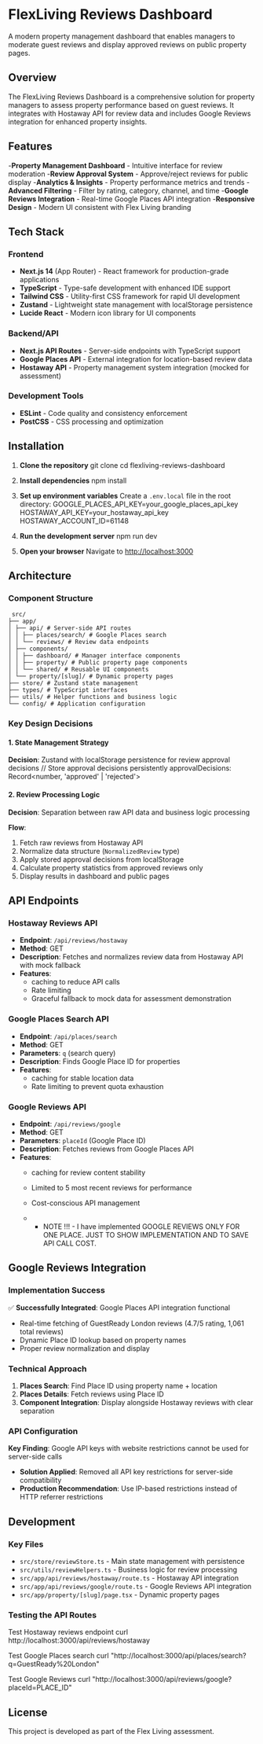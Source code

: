 # FlexLiving Reviews Dashboard

A modern property management dashboard that enables managers to moderate guest reviews and display approved reviews on public property pages.

## Overview

The FlexLiving Reviews Dashboard is a comprehensive solution for property managers to assess property performance based on guest reviews. It integrates with Hostaway API for review data and includes Google Reviews integration for enhanced property insights.

## Features

-**Property Management Dashboard** - Intuitive interface for review moderation
-**Review Approval System** - Approve/reject reviews for public display
-**Analytics & Insights** - Property performance metrics and trends
-**Advanced Filtering** - Filter by rating, category, channel, and time
-**Google Reviews Integration** - Real-time Google Places API integration
-**Responsive Design** - Modern UI consistent with Flex Living branding

## Tech Stack

### Frontend
- **Next.js 14** (App Router) - React framework for production-grade applications
- **TypeScript** - Type-safe development with enhanced IDE support
- **Tailwind CSS** - Utility-first CSS framework for rapid UI development
- **Zustand** - Lightweight state management with localStorage persistence
- **Lucide React** - Modern icon library for UI components

### Backend/API
- **Next.js API Routes** - Server-side endpoints with TypeScript support
- **Google Places API** - External integration for location-based review data
- **Hostaway API** - Property management system integration (mocked for assessment)

### Development Tools
- **ESLint** - Code quality and consistency enforcement
- **PostCSS** - CSS processing and optimization

## Installation

1. **Clone the repository**
git clone <repository-url>
cd flexliving-reviews-dashboard


2. **Install dependencies**
npm install


3. **Set up environment variables**
Create a `.env.local` file in the root directory:
GOOGLE_PLACES_API_KEY=your_google_places_api_key
HOSTAWAY_API_KEY=your_hostaway_api_key
HOSTAWAY_ACCOUNT_ID=61148


4. **Run the development server**
npm run dev


5. **Open your browser**
Navigate to [http://localhost:3000](http://localhost:3000)

## Architecture

### Component Structure
```
 src/
├── app/
│ ├── api/ # Server-side API routes
│ │ ├── places/search/ # Google Places search
│ │ └── reviews/ # Review data endpoints
│ ├── components/
│ │ ├── dashboard/ # Manager interface components
│ │ ├── property/ # Public property page components
│ │ └── shared/ # Reusable UI components
│ └── property/[slug]/ # Dynamic property pages
├── store/ # Zustand state management
├── types/ # TypeScript interfaces
├── utils/ # Helper functions and business logic
└── config/ # Application configuration
```

### Key Design Decisions

#### 1. State Management Strategy
**Decision**: Zustand with localStorage persistence for review approval decisions
// Store approval decisions persistently
approvalDecisions: Record<number, 'approved' | 'rejected'>

#### 2. Review Processing Logic
**Decision**: Separation between raw API data and business logic processing

**Flow**:
1. Fetch raw reviews from Hostaway API
2. Normalize data structure (`NormalizedReview` type)
3. Apply stored approval decisions from localStorage
4. Calculate property statistics from approved reviews only
5. Display results in dashboard and public pages

## API Endpoints

### Hostaway Reviews API
- **Endpoint**: `/api/reviews/hostaway`
- **Method**: GET
- **Description**: Fetches and normalizes review data from Hostaway API with mock fallback
- **Features**:
  - caching to reduce API calls
  - Rate limiting 
  - Graceful fallback to mock data for assessment demonstration

### Google Places Search API
- **Endpoint**: `/api/places/search`
- **Method**: GET
- **Parameters**: `q` (search query)
- **Description**: Finds Google Place ID for properties
- **Features**:
  - caching for stable location data
  - Rate limiting to prevent quota exhaustion

### Google Reviews API
- **Endpoint**: `/api/reviews/google`
- **Method**: GET
- **Parameters**: `placeId` (Google Place ID)
- **Description**: Fetches reviews from Google Places API
- **Features**:
  - caching for review content stability
  - Limited to 5 most recent reviews for performance
  - Cost-conscious API management

  -  - NOTE !!! - I have implemented GOOGLE REVIEWS ONLY FOR ONE PLACE. JUST TO SHOW IMPLEMENTATION AND TO SAVE API CALL COST.

## Google Reviews Integration

### Implementation Success
✅ **Successfully Integrated**: Google Places API integration functional
- Real-time fetching of GuestReady London reviews (4.7/5 rating, 1,061 total reviews)
- Dynamic Place ID lookup based on property names
- Proper review normalization and display

### Technical Approach
1. **Places Search**: Find Place ID using property name + location
2. **Places Details**: Fetch reviews using Place ID
3. **Component Integration**: Display alongside Hostaway reviews with clear separation

### API Configuration
**Key Finding**: Google API keys with website restrictions cannot be used for server-side calls
- **Solution Applied**: Removed all API key restrictions for server-side compatibility
- **Production Recommendation**: Use IP-based restrictions instead of HTTP referrer restrictions

## Development

### Key Files
- `src/store/reviewStore.ts` - Main state management with persistence
- `src/utils/reviewHelpers.ts` - Business logic for review processing
- `src/app/api/reviews/hostaway/route.ts` - Hostaway API integration
- `src/app/api/reviews/google/route.ts` - Google Reviews API integration
- `src/app/property/[slug]/page.tsx` - Dynamic property pages

### Testing the API Routes
Test Hostaway reviews endpoint
curl http://localhost:3000/api/reviews/hostaway

Test Google Places search
curl "http://localhost:3000/api/places/search?q=GuestReady%20London"

Test Google Reviews
curl "http://localhost:3000/api/reviews/google?placeId=PLACE_ID"

## License

This project is developed as part of the Flex Living assessment.
